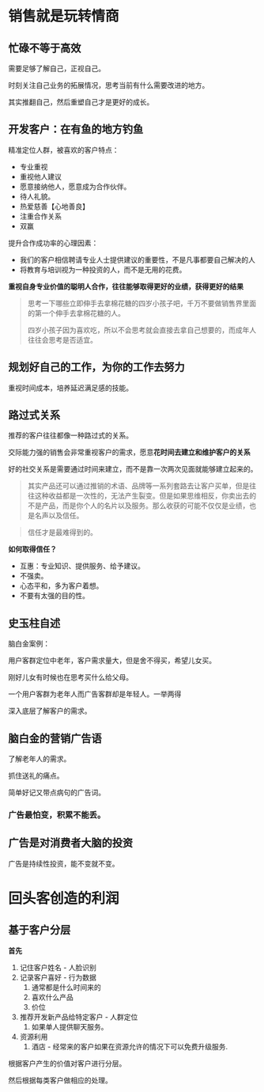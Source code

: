# 销售就是玩转情商

## 忙碌不等于高效

需要足够了解自己，正视自己。

时刻关注自己业务的拓展情况，思考当前有什么需要改进的地方。

其实推翻自己，然后重塑自己才是更好的成长。

## 开发客户：在有鱼的地方钓鱼

精准定位人群，被喜欢的客户特点：

- 专业重视
- 重视他人建议
- 愿意接纳他人，愿意成为合作伙伴。
- 待人礼貌。
- 热爱慈善【心地善良】
- 注重合作关系
- 双赢

提升合作成功率的心理因素：

- 我们的客户相信聘请专业人士提供建议的重要性，不是凡事都要自己解决的人
- 将教育与培训视为一种投资的人，而不是无用的花费。

**重视自身专业价值的聪明人合作，往往能够取得更好的业绩，获得更好的结果**

> 思考一下哪些立即伸手去拿棉花糖的四岁小孩子吧，千万不要做销售界里面的第一个伸手去拿棉花糖的人。
>
> 四岁小孩子因为喜欢吃，所以不会思考就会直接去拿自己想要的，而成年人往往会思考是否适宜。

## 规划好自己的工作，为你的工作去努力

重视时间成本，培养延迟满足感的技能。

## 路过式关系

推荐的客户往往都像一种路过式的关系。

交际能力强的销售会非常重视客户的需求，愿意**花时间去建立和维护客户的关系**

好的社交关系是需要通过时间来建立，而不是靠一次两次见面就能够建立起来的。

> 其实产品还可以通过推销的术语、品牌等一系列套路去让客户买单，但是往往这种收益都是一次性的，无法产生裂变。但是如果思维相反，你卖出去的不是产品，而是你个人的名片以及服务。那么收获的可能不仅仅是业绩，也是名声以及信任。

> 信任才是最难得到的。

**如何取得信任？**

- 互惠：专业知识、提供服务、给予建议。
- 不强卖。
- 心态平和，多为客户着想。
- 不要有太强的目的性。


## 史玉柱自述

脑白金案例：

用户客群定位中老年，客户需求量大，但是舍不得买，希望儿女买。

刚好儿女有时候也在思考买什么给父母。

一个用户客群为老年人而广告客群却是年轻人。一举两得

深入底层了解客户的需求。

## 脑白金的营销广告语

了解老年人的需求。

抓住送礼的痛点。

简单好记又带点病句的广告词。

### 广告最怕变，积累不能丢。

## 广告是对消费者大脑的投资

广告是持续性投资，能不变就不变。















# 回头客创造的利润

## 基于客户分层

**首先**

1. 记住客户姓名 -  人脸识别
2. 记录客户喜好 - 行为数据
   1. 通常都是什么时间来的
   2. 喜欢什么产品
   3. 价位
3. 推荐开发新产品给特定客户 - 人群定位
   1. 如果单人提供聊天服务。
4. 资源利用
   1. 酒店 - 经常来的客户如果在资源允许的情况下可以免费升级服务.

根据客户产生的价值对客户进行分层。

然后根据每类客户做相应的处理。